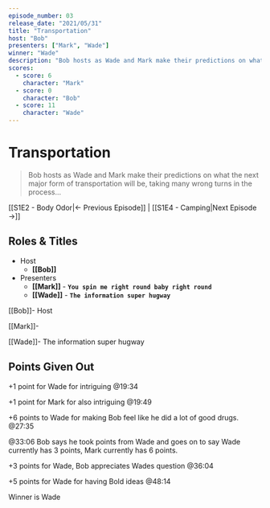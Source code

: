 ```yaml
---
episode_number: 03
release_date: "2021/05/31"
title: "Transportation"
host: "Bob"
presenters: ["Mark", "Wade"]
winner: "Wade"
description: "Bob hosts as Wade and Mark make their predictions on what the next major form of transportation will be, taking many wrong turns in the process..."
scores:
  - score: 6
    character: "Mark"
  - score: 0
    character: "Bob"
  - score: 11
    character: "Wade"
---
```


# Transportation

> Bob hosts as Wade and Mark make their predictions on what the next major form of transportation will be, taking many wrong turns in the process...

[[S1E2 - Body Odor|← Previous Episode]] | [[S1E4 - Camping|Next Episode →]]

## Roles & Titles

- Host
  - **[[Bob]]**
- Presenters
  - **[[Mark]]** - **`You spin me right round baby right round`**
  - **[[Wade]]** - **`The information super hugway`**

[[Bob]]- Host

[[Mark]]-

[[Wade]]- The information super hugway

## Points Given Out

+1 point for Wade for intriguing @19:34

+1 point for Mark for also intriguing @19:49

+6 points to Wade for making Bob feel like he did a lot of good drugs. @27:35

@33:06 Bob says he took points from Wade and goes on to say Wade currently has 3 points, Mark currently has 6 points.

+3 points for Wade, Bob appreciates Wades question @36:04

+5 points for Wade for having Bold ideas @48:14

Winner is Wade
